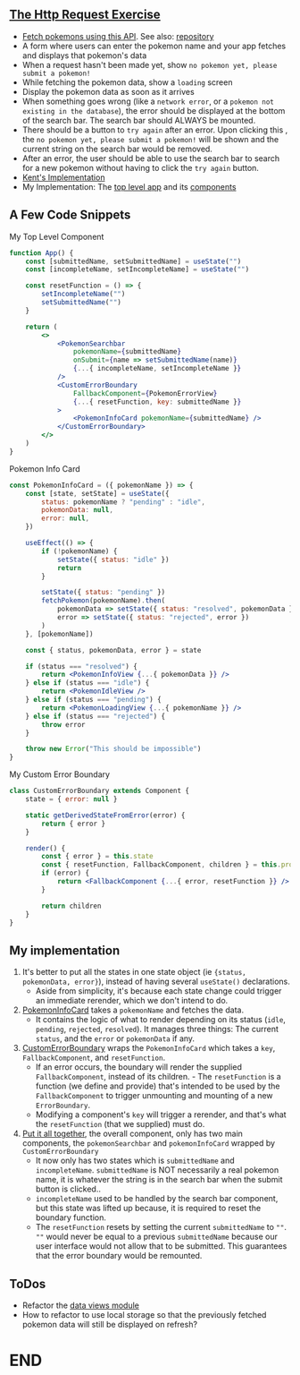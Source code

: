 ## [The Http Request Exercise](https://react-hooks.netlify.app/6)

-   [Fetch pokemons using this API](https://graphql-pokemon2.vercel.app). See also: [repository](https://github.com/lucasbento/graphql-pokemon/pull/14)
-   A form where users can enter the pokemon name and your app fetches and displays that pokemon's data
-   When a request hasn't been made yet, show `no pokemon yet, please submit a pokemon!`
-   While fetching the pokemon data, show a `loading` screen
-   Display the pokemon data as soon as it arrives
-   When something goes wrong (like a `network error`, or a `pokemon not existing in the database`), the error should be displayed at the bottom of the search bar. The search bar should ALWAYS be mounted.
-   There should be a button to `try again` after an error. Upon clicking this , the `no pokemon yet, please submit a pokemon!` will be shown and the current string on the search bar would be removed.
-   After an error, the user should be able to use the search bar to search for a new pokemon without having to click the `try again` button.
-   [Kent's Implementation](https://github.com/kentcdodds/react-hooks/blob/main/src/final/04.extra-3.js)
-   My Implementation: The [top level app](https://github.com/mithi/epic-notes/blob/main/content/react/hooks/3/app.js) and its [components](https://github.com/mithi/epic-notes/tree/main/content/react/hooks/3/components)

## A Few Code Snippets

My Top Level Component

```jsx
function App() {
    const [submittedName, setSubmittedName] = useState("")
    const [incompleteName, setIncompleteName] = useState("")

    const resetFunction = () => {
        setIncompleteName("")
        setSubmittedName("")
    }

    return (
        <>
            <PokemonSearchbar
                pokemonName={submittedName}
                onSubmit={name => setSubmittedName(name)}
                {...{ incompleteName, setIncompleteName }}
            />
            <CustomErrorBoundary
                FallbackComponent={PokemonErrorView}
                {...{ resetFunction, key: submittedName }}
            >
                <PokemonInfoCard pokemonName={submittedName} />
            </CustomErrorBoundary>
        </>
    )
}
```

Pokemon Info Card

```jsx
const PokemonInfoCard = ({ pokemonName }) => {
    const [state, setState] = useState({
        status: pokemonName ? "pending" : "idle",
        pokemonData: null,
        error: null,
    })

    useEffect(() => {
        if (!pokemonName) {
            setState({ status: "idle" })
            return
        }

        setState({ status: "pending" })
        fetchPokemon(pokemonName).then(
            pokemonData => setState({ status: "resolved", pokemonData }),
            error => setState({ status: "rejected", error })
        )
    }, [pokemonName])

    const { status, pokemonData, error } = state

    if (status === "resolved") {
        return <PokemonInfoView {...{ pokemonData }} />
    } else if (status === "idle") {
        return <PokemonIdleView />
    } else if (status === "pending") {
        return <PokemonLoadingView {...{ pokemonName }} />
    } else if (status === "rejected") {
        throw error
    }

    throw new Error("This should be impossible")
}
```

My Custom Error Boundary

```jsx
class CustomErrorBoundary extends Component {
    state = { error: null }

    static getDerivedStateFromError(error) {
        return { error }
    }

    render() {
        const { error } = this.state
        const { resetFunction, FallbackComponent, children } = this.props
        if (error) {
            return <FallbackComponent {...{ error, resetFunction }} />
        }

        return children
    }
}
```

## My implementation

1.  It's better to put all the states in one state object (ie `{status, pokemonData, error}`), instead of having several `useState()` declarations.
    -   Aside from simplicity, it's because each state change could trigger an immediate rerender, which we don't intend to do.
2.  [PokemonInfoCard](https://github.com/mithi/epic-notes/blob/88e640ea4faa7ad7d536aa4f23a837c50abd3fd8/content/react/hooks/3/components/pokemon-info-card.js#L48) takes a `pokemonName` and fetches the data.
    -   It contains the logic of what to render depending on its status (`idle`, `pending`, `rejected`, `resolved`). It manages three things: The current `status`, and the `error` or `pokemonData` if any.
3.  [CustomErrorBoundary](https://github.com/mithi/epic-notes/blob/main/content/react/hooks/3/components/custom-error-boundary.js) wraps the `PokemonInfoCard` which takes a `key`, `FallbackComponent`, and `resetFunction`.
    -   If an error occurs, the boundary will render the supplied `FallbackComponent`, instead of its children. - The `resetFunction` is a function (we define and provide) that's intended to be used by the `FallbackComponent` to trigger unmounting and mounting of a new `ErrorBoundary`.
    -   Modifying a component's `key` will trigger a rerender, and that's what the `resetFunction` (that we supplied) must do.
4.  [Put it all together](https://github.com/mithi/epic-notes/blob/main/content/react/hooks/3/app.js), the overall component, only has two main components, the `pokemonSearchbar` and `pokemonInfoCard` wrapped by `CustomErrorBoundary`
    -   It now only has two states which is `submittedName` and `incompleteName`. `submittedName` is NOT necessarily a real pokemon name, it is whatever the string is in the search bar when the submit button is clicked..
    -   `incompleteName` used to be handled by the search bar component, but this state was lifted up because, it is required to reset the boundary function.
    -   The `resetFunction` resets by setting the current `submittedName` to `""`. `""` would never be equal to a previous `submittedName` because our user interface would not allow that to be submitted. This guarantees that the error boundary would be remounted.

## ToDos

-   Refactor the [data views module](https://github.com/mithi/epic-notes/blob/main/content/react/hooks/3/components/pokemon-data-view.js)
-   How to refactor to use local storage so that the previously fetched pokemon data will still be displayed on refresh?

# END
